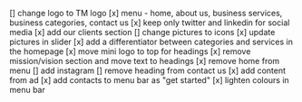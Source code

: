 [] change logo to TM logo
[x] menu - home, about us, business services, business categories, contact us
[x] keep only twitter and linkedin for social media 
[x] add our clients section
[] change pictures to icons
[x] update pictures in slider
[x] add a differentiator between categories and services in the homepage
[x] move mini logo to top for headings
[x] remove mission/vision section and move text to headings
[x] remove home from menu
[] add instagram
[] remove heading from contact us
[x] add content from ad
[x] add contacts to menu bar as "get started"
[x] lighten colours in menu bar